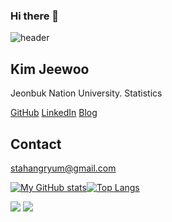 ### Hi there 👋

![header](https://capsule-render.vercel.app/api?type=soft&color=auto&height=150&section=header&text=KimJeewoo&fontSize=70&animation=twinkling)


<!--
**stahangryum/stahangryum** is a ✨ _special_ ✨ repository because its `README.md` (this file) appears on your GitHub profile.

Here are some ideas to get you started:

- 🔭 I’m currently working on ...
- 🌱 I’m currently learning ...
- 👯 I’m looking to collaborate on ...
- 🤔 I’m looking for help with ...
- 💬 Ask me about ...
- 📫 How to reach me: ...
- 😄 Pronouns: ...
- ⚡ Fun fact: ...
-->

## Kim Jeewoo
Jeonbuk Nation University. Statistics

[GitHub](https://github.com/stahangryum)
[LinkedIn](www.linkedin.com/in/stahangryum)
[Blog](https://stahangryum.github.io/Woo/)




## Contact
stahangryum@gmail.com

[![My GitHub stats](https://github-readme-stats.vercel.app/api?username=stahangryum&show_icons=true&theme=cobalt)](https://github.com/anuraghazra/github-readme-stats)[![Top Langs](https://github-readme-stats.vercel.app/api/top-langs/?username=stahangryum&layout=compact)](https://github.com/anuraghazra/github-readme-stats)

<img src="https://img.shields.io/badge/Python-3766AB?style=flat-square&logo=Python&logoColor=white"/></a>
<img src="https://img.shields.io/badge/R-178DC3?style=flat-square&logo=R&logoColor=white"/>
